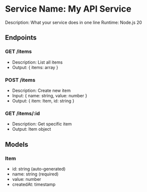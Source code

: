 # Service Name: My API Service
Description: What your service does in one line
Runtime: Node.js 20

## Endpoints

### GET /items
- Description: List all items
- Output: { items: array }

### POST /items
- Description: Create new item
- Input: { name: string, value: number }
- Output: { item: Item, id: string }

### GET /items/:id
- Description: Get specific item
- Output: Item object

## Models

### Item
- id: string (auto-generated)
- name: string (required)
- value: number
- createdAt: timestamp